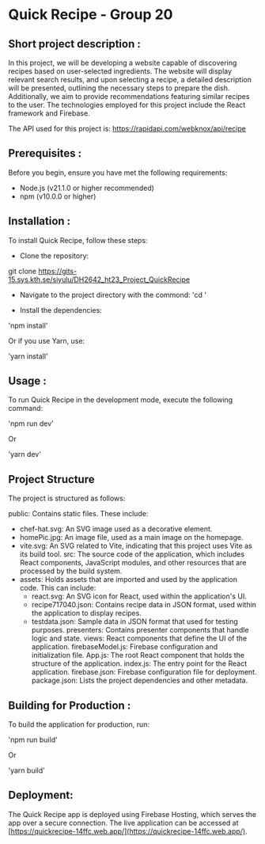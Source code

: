 # Quick Recipe - Group 20

## Short project description :
In this project, we will be developing a website capable of discovering recipes based on user-selected ingredients. The website will display relevant search results, and upon selecting a recipe, a detailed description will be presented, outlining the necessary steps to prepare the dish. Additionally, we aim to provide recommendations featuring similar recipes to the user. The technologies employed for this project include the React framework and Firebase.

The API used for this project is:
https://rapidapi.com/webknox/api/recipe

## Prerequisites :
Before you begin, ensure you have met the following requirements: 
- Node.js (v21.1.0 or higher recommended) 
- npm (v10.0.0 or higher) 

## Installation :
To install Quick Recipe, follow these steps:

- Clone the repository:

git clone https://gits-15.sys.kth.se/siyulu/DH2642_ht23_Project_QuickRecipe

- Navigate to the project directory with the commond:
'cd '

- Install the dependencies:

'npm install'

Or if you use Yarn, use:

'yarn install'

## Usage :
To run Quick Recipe in the development mode, execute the following command:

'npm run dev'

Or

'yarn dev'

## Project Structure
The project is structured as follows:

public: Contains static files. These include:
  - chef-hat.svg: An SVG image used as a decorative element.
  - homePic.jpg: An image file, used as a main image on the homepage.
  - vite.svg: An SVG related to Vite, indicating that this project uses Vite as its build tool.
src: The source code of the application, which includes React components, JavaScript modules, and other resources that are processed by the build system.
  - assets: Holds assets that are imported and used by the application code. This can include:
    - react.svg: An SVG icon for React, used within the application's UI.
    - recipe717040.json: Contains recipe data in JSON format, used within the application to display recipes.
    - testdata.json: Sample data in JSON format that used for testing purposes.
presenters: Contains presenter components that handle logic and state.
views: React components that define the UI of the application.
firebaseModel.js: Firebase configuration and initialization file.
App.js: The root React component that holds the structure of the application.
index.js: The entry point for the React application.
firebase.json: Firebase configuration file for deployment.
package.json: Lists the project dependencies and other metadata.

## Building for Production :
To build the application for production, run:

'npm run build'

Or 

'yarn build'

## Deployment:
The Quick Recipe app is deployed using Firebase Hosting, which serves the app over a secure connection. The live application can be accessed at [https://quickrecipe-14ffc.web.app/](https://quickrecipe-14ffc.web.app/).


